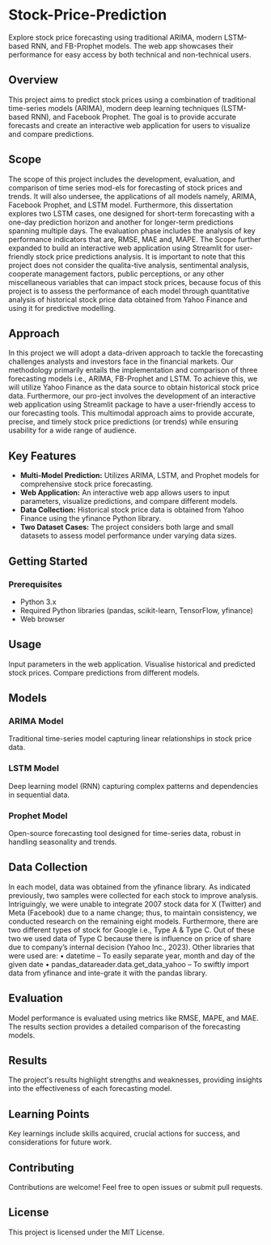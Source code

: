 # Stock-Price-Prediction
Explore stock price forecasting using traditional ARIMA, modern LSTM-based RNN, and FB-Prophet models. The web app showcases their performance for easy access by both technical and non-technical users.

## Overview

This project aims to predict stock prices using a combination of traditional time-series models (ARIMA), modern deep learning techniques (LSTM-based RNN), and Facebook Prophet. The goal is to provide accurate forecasts and create an interactive web application for users to visualize and compare predictions.

## Scope
The scope of this project includes the development, evaluation, and comparison of time series mod-els for forecasting of stock prices and trends. It will also undersee, the applications of all models namely, ARIMA, Facebook Prophet, and LSTM model. Furthermore, this dissertation explores two LSTM cases, one designed for short-term forecasting with a one-day prediction horizon and another for longer-term predictions spanning multiple days. The evaluation phase includes the analysis of key performance indicators that are, RMSE, MAE and, MAPE.
The Scope further expanded to build an interactive web application using Streamlit for user-friendly stock price predictions analysis. It is important to note that this project does not consider the qualita-tive analysis, sentimental analysis, cooperate management factors, public perceptions, or any other miscellaneous variables that can impact stock prices, because focus of this project is to assess the performance of each model through quantitative analysis of historical stock price data obtained from Yahoo Finance and using it for predictive modelling.

## Approach
In this project we will adopt a data-driven approach to tackle the forecasting challenges analysts and investors face in the financial markets. Our methodology primarily entails the implementation and comparison of three forecasting models i.e., ARIMA, FB-Prophet and LSTM. To achieve this, we will utilize Yahoo Finance as the data source to obtain historical stock price data. Furthermore, our pro-ject involves the development of an interactive web application using Streamlit package to have a user-friendly access to our forecasting tools. This multimodal approach aims to provide accurate, precise, and timely stock price predictions (or trends) while ensuring usability for a wide range of audience.

## Key Features

- **Multi-Model Prediction:** Utilizes ARIMA, LSTM, and Prophet models for comprehensive stock price forecasting.
- **Web Application:** An interactive web app allows users to input parameters, visualize predictions, and compare different models.
- **Data Collection:** Historical stock price data is obtained from Yahoo Finance using the yfinance Python library.
- **Two Dataset Cases:** The project considers both large and small datasets to assess model performance under varying data sizes.

## Getting Started

### Prerequisites

- Python 3.x
- Required Python libraries (pandas, scikit-learn, TensorFlow, yfinance)
- Web browser

## Usage

Input parameters in the web application.
Visualise historical and predicted stock prices.
Compare predictions from different models.

## Models

### ARIMA Model

Traditional time-series model capturing linear relationships in stock price data.

### LSTM Model

Deep learning model (RNN) capturing complex patterns and dependencies in sequential data.

### Prophet Model

Open-source forecasting tool designed for time-series data, robust in handling seasonality and trends.

## Data Collection

In each model, data was obtained from the yfinance library. As indicated previously, two samples were collected for each stock to improve analysis. Intriguingly, we were unable to integrate 2007 stock data for X (Twitter) and Meta (Facebook) due to a name change; thus, to maintain consistency, we conducted research on the remaining eight models. Furthermore, there are two different types of stock for Google i.e., Type A & Type C. Out of these two we used data of Type C because there is influence on price of share due to company’s internal decision (Yahoo Inc., 2023).
Other libraries that were used are:
• datetime – To easily separate year, month and day of the given date
• pandas_datareader.data.get_data_yahoo – To swiftly import data from yfinance and inte-grate it with the pandas library.

## Evaluation

Model performance is evaluated using metrics like RMSE, MAPE, and MAE. The results section provides a detailed comparison of the forecasting models.

## Results

The project's results highlight strengths and weaknesses, providing insights into the effectiveness of each forecasting model.

## Learning Points

Key learnings include skills acquired, crucial actions for success, and considerations for future work.

## Contributing

Contributions are welcome! Feel free to open issues or submit pull requests.

## License

This project is licensed under the MIT License.
